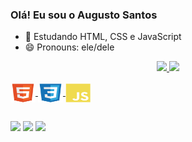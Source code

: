### Olá! Eu sou o Augusto Santos

- 🌱 Estudando HTML, CSS e JavaScript
- 😄 Pronouns: ele/dele

<div align="center">
  <a href="https://github.com/Guliima">
  <img height="180em" src="https://github-readme-stats.vercel.app/api?username=Guliima&show_icons=true&theme=react&include_all_commits=true&count_private=true"/>
  <img height="180em" src="https://github-readme-stats.vercel.app/api/top-langs/?username=Guliima&layout=compact&langs_count=7&theme=react"/>
</div>

<div style="display: inline_block"><br>
  <img align="center" alt="Gu-HTML" height="30" width="40" src="https://raw.githubusercontent.com/devicons/devicon/master/icons/html5/html5-original.svg">
  <img align="center" alt="Gu-CSS" height="30" width="40" src="https://raw.githubusercontent.com/devicons/devicon/master/icons/css3/css3-original.svg">
  <img align="center" alt="Gu-Js" height="30" width="40" src="https://raw.githubusercontent.com/devicons/devicon/master/icons/javascript/javascript-plain.svg">
</div>
 
 ##
 
 <div> 
  <a href="https://instagram.com/guliima_" target="_blank"><img src="https://img.shields.io/badge/-Instagram-%23E4405F?style=for-the-badge&logo=instagram&logoColor=white" target="_blank"></a>
  <a href = "mailto:developer.guliima@gmail.com"><img src="https://img.shields.io/badge/-Gmail-%23333?style=for-the-badge&logo=gmail&logoColor=white" target="_blank"></a>
  <a href="https://www.linkedin.com/in/augusto-santos-45875016a" target="_blank"><img src="https://img.shields.io/badge/-LinkedIn-%230077B5?style=for-the-badge&logo=linkedin&logoColor=white" target="_blank"></a> 
 
</div>
